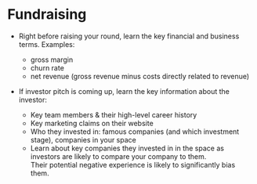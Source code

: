 # Fundraising

- Right before raising your round, learn the key financial and business terms.
  Examples: <br>
  - gross margin <br>
  - churn rate <br>
  - net revenue (gross revenue minus costs directly related to revenue) <br>

- If investor pitch is coming up, learn the key information about the investor:
  - Key team members & their high-level career history <br>
  - Key marketing claims on their website <br>
  - Who they invested in: famous companies (and which investment stage), companies in your space <br>
  - Learn about key companies they invested in in the space as investors are likely to compare your company to them. <br>
    Their potential negative experience is likely to significantly bias them. <br>
